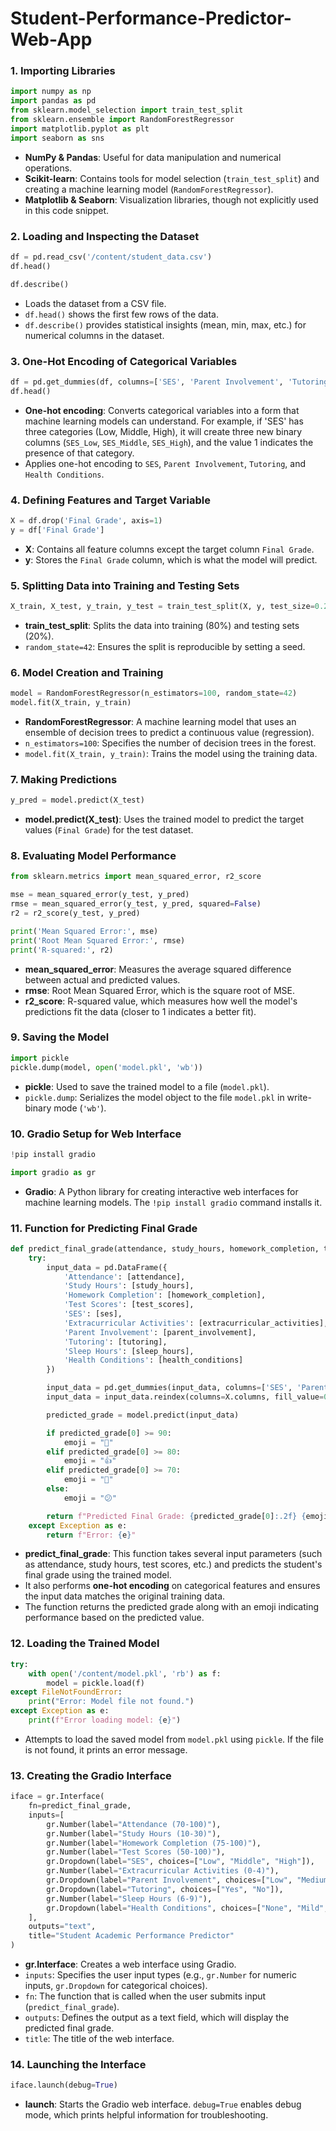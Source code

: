# Student-Performance-Predictor-Web-App

### 1. **Importing Libraries**
```python
import numpy as np
import pandas as pd
from sklearn.model_selection import train_test_split
from sklearn.ensemble import RandomForestRegressor
import matplotlib.pyplot as plt
import seaborn as sns
```
- **NumPy & Pandas**: Useful for data manipulation and numerical operations.
- **Scikit-learn**: Contains tools for model selection (`train_test_split`) and creating a machine learning model (`RandomForestRegressor`).
- **Matplotlib & Seaborn**: Visualization libraries, though not explicitly used in this code snippet.

### 2. **Loading and Inspecting the Dataset**
```python
df = pd.read_csv('/content/student_data.csv')
df.head()

df.describe()
```
- Loads the dataset from a CSV file.
- `df.head()` shows the first few rows of the data.
- `df.describe()` provides statistical insights (mean, min, max, etc.) for numerical columns in the dataset.

### 3. **One-Hot Encoding of Categorical Variables**
```python
df = pd.get_dummies(df, columns=['SES', 'Parent Involvement', 'Tutoring', 'Health Conditions'])
df.head()
```
- **One-hot encoding**: Converts categorical variables into a form that machine learning models can understand. For example, if 'SES' has three categories (Low, Middle, High), it will create three new binary columns (`SES_Low`, `SES_Middle`, `SES_High`), and the value 1 indicates the presence of that category.
- Applies one-hot encoding to `SES`, `Parent Involvement`, `Tutoring`, and `Health Conditions`.

### 4. **Defining Features and Target Variable**
```python
X = df.drop('Final Grade', axis=1)
y = df['Final Grade']
```
- **X**: Contains all feature columns except the target column `Final Grade`.
- **y**: Stores the `Final Grade` column, which is what the model will predict.

### 5. **Splitting Data into Training and Testing Sets**
```python
X_train, X_test, y_train, y_test = train_test_split(X, y, test_size=0.2, random_state=42)
```
- **train_test_split**: Splits the data into training (80%) and testing sets (20%).
- `random_state=42`: Ensures the split is reproducible by setting a seed.

### 6. **Model Creation and Training**
```python
model = RandomForestRegressor(n_estimators=100, random_state=42)
model.fit(X_train, y_train)
```
- **RandomForestRegressor**: A machine learning model that uses an ensemble of decision trees to predict a continuous value (regression).
- `n_estimators=100`: Specifies the number of decision trees in the forest.
- `model.fit(X_train, y_train)`: Trains the model using the training data.

### 7. **Making Predictions**
```python
y_pred = model.predict(X_test)
```
- **model.predict(X_test)**: Uses the trained model to predict the target values (`Final Grade`) for the test dataset.

### 8. **Evaluating Model Performance**
```python
from sklearn.metrics import mean_squared_error, r2_score

mse = mean_squared_error(y_test, y_pred)
rmse = mean_squared_error(y_test, y_pred, squared=False)
r2 = r2_score(y_test, y_pred)

print('Mean Squared Error:', mse)
print('Root Mean Squared Error:', rmse)
print('R-squared:', r2)
```
- **mean_squared_error**: Measures the average squared difference between actual and predicted values.
- **rmse**: Root Mean Squared Error, which is the square root of MSE.
- **r2_score**: R-squared value, which measures how well the model's predictions fit the data (closer to 1 indicates a better fit).

### 9. **Saving the Model**
```python
import pickle
pickle.dump(model, open('model.pkl', 'wb'))
```
- **pickle**: Used to save the trained model to a file (`model.pkl`).
- `pickle.dump`: Serializes the model object to the file `model.pkl` in write-binary mode (`'wb'`).

### 10. **Gradio Setup for Web Interface**
```python
!pip install gradio

import gradio as gr
```
- **Gradio**: A Python library for creating interactive web interfaces for machine learning models. The `!pip install gradio` command installs it.

### 11. **Function for Predicting Final Grade**
```python
def predict_final_grade(attendance, study_hours, homework_completion, test_scores, ses, extracurricular_activities, parent_involvement, tutoring, sleep_hours, health_conditions):
    try:
        input_data = pd.DataFrame({
            'Attendance': [attendance],
            'Study Hours': [study_hours],
            'Homework Completion': [homework_completion],
            'Test Scores': [test_scores],
            'SES': [ses],
            'Extracurricular Activities': [extracurricular_activities],
            'Parent Involvement': [parent_involvement],
            'Tutoring': [tutoring],
            'Sleep Hours': [sleep_hours],
            'Health Conditions': [health_conditions]
        })

        input_data = pd.get_dummies(input_data, columns=['SES', 'Parent Involvement', 'Tutoring', 'Health Conditions'])
        input_data = input_data.reindex(columns=X.columns, fill_value=0)

        predicted_grade = model.predict(input_data)

        if predicted_grade[0] >= 90:
            emoji = "🎉"
        elif predicted_grade[0] >= 80:
            emoji = "👍"
        elif predicted_grade[0] >= 70:
            emoji = "🙂"
        else:
            emoji = "😕"

        return f"Predicted Final Grade: {predicted_grade[0]:.2f} {emoji}"
    except Exception as e:
        return f"Error: {e}"
```
- **predict_final_grade**: This function takes several input parameters (such as attendance, study hours, test scores, etc.) and predicts the student's final grade using the trained model.
- It also performs **one-hot encoding** on categorical features and ensures the input data matches the original training data.
- The function returns the predicted grade along with an emoji indicating performance based on the predicted value.

### 12. **Loading the Trained Model**
```python
try:
    with open('/content/model.pkl', 'rb') as f:
        model = pickle.load(f)
except FileNotFoundError:
    print("Error: Model file not found.")
except Exception as e:
    print(f"Error loading model: {e}")
```
- Attempts to load the saved model from `model.pkl` using `pickle`. If the file is not found, it prints an error message.

### 13. **Creating the Gradio Interface**
```python
iface = gr.Interface(
    fn=predict_final_grade,
    inputs=[
        gr.Number(label="Attendance (70-100)"),
        gr.Number(label="Study Hours (10-30)"),
        gr.Number(label="Homework Completion (75-100)"),
        gr.Number(label="Test Scores (50-100)"),
        gr.Dropdown(label="SES", choices=["Low", "Middle", "High"]),
        gr.Number(label="Extracurricular Activities (0-4)"),
        gr.Dropdown(label="Parent Involvement", choices=["Low", "Medium", "High"]),
        gr.Dropdown(label="Tutoring", choices=["Yes", "No"]),
        gr.Number(label="Sleep Hours (6-9)"),
        gr.Dropdown(label="Health Conditions", choices=["None", "Mild", "Severe"])
    ],
    outputs="text",
    title="Student Academic Performance Predictor"
)
```
- **gr.Interface**: Creates a web interface using Gradio.
- `inputs`: Specifies the user input types (e.g., `gr.Number` for numeric inputs, `gr.Dropdown` for categorical choices).
- `fn`: The function that is called when the user submits input (`predict_final_grade`).
- `outputs`: Defines the output as a text field, which will display the predicted final grade.
- `title`: The title of the web interface.

### 14. **Launching the Interface**
```python
iface.launch(debug=True)
```
- **launch**: Starts the Gradio web interface. `debug=True` enables debug mode, which prints helpful information for troubleshooting.
